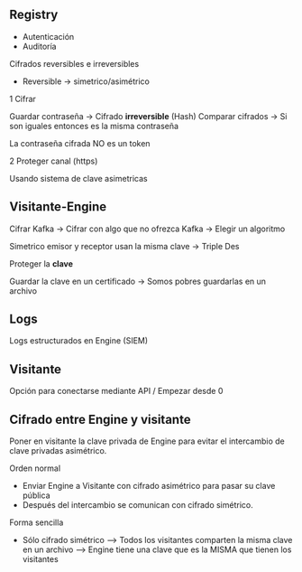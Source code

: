 ## Registry

- Autenticación 
- Auditoría

Cifrados reversibles e irreversibles
- Reversible -> simetrico/asimétrico


1 Cifrar

Guardar contraseña -> Cifrado **irreversible** (Hash)
Comparar cifrados -> Si son iguales entonces es la misma contraseña

La contraseña cifrada NO es un token

2 Proteger canal (https)

Usando sistema de clave asimetricas

## Visitante-Engine

Cifrar Kafka -> Cifrar con algo que no ofrezca Kafka -> Elegir un algoritmo

Simetrico emisor y receptor usan la misma clave -> Triple Des

Proteger la **clave** 

Guardar la clave en un certificado -> Somos pobres guardarlas en un archivo

## Logs

Logs estructurados en Engine (SIEM)

## Visitante 

Opción para conectarse mediante API / Empezar desde 0


## Cifrado entre Engine y visitante

Poner en visitante la clave privada de Engine para evitar el intercambio de clave privadas asimétrico.

Orden normal

- Enviar Engine a Visitante con cifrado asimétrico para pasar su clave pública
- Después del intercambio se comunican con cifrado simétrico.

Forma sencilla

- Sólo cifrado simétrico --> Todos los visitantes comparten la misma clave en un archivo
                         --> Engine tiene una clave que es la MISMA que tienen los visitantes